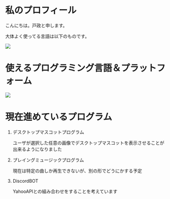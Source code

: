 # 私のプロフィール

こんにちは。戸政と申します。

大体よく使ってる言語は以下のものです。

![](https://github-readme-stats.vercel.app/api/top-langs?username=Sekainokanata)

# 使えるプログラミング言語＆プラットフォーム
![](https://skillicons.dev/icons?i=python,c,cpp,cs,java,unity,unreal,visualstudio,vscode,docker)

# 現在進めているプログラム
1. デスクトップマスコットプログラム
   
   ユーザが選択した任意の画像でデスクトップマスコットを表示させることが出来るようになりました<br>
   

2. プレイングミュージックプログラム
   
   現在は特定の曲しか再生できないが、別の形でどうにかする予定

3. DiscordBOT

   YahooAPIとの組み合わせをすることを考えています

